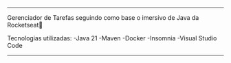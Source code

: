 _____________________________________
Gerenciador de Tarefas seguindo como base o imersivo de Java da Rocketseat🚀

Tecnologias utilizadas:
-Java 21
-Maven
-Docker
-Insomnia
-Visual Studio Code
_____________________________________
